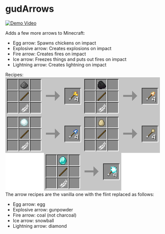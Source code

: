 # gudArrows

[![Demo Video](https://img.youtube.com/vi/bqII8XxQIck/0.jpg)](https://youtu.be/bqII8XxQIck)

Adds a few more arrows to Minecraft:
- Egg arrow: Spawns chickens on impact
- Explosive arrow: Creates explosions on impact
- Fire arrow: Creates fires on impact
- Ice arrow: Freezes things and puts out fires on impact
- Lightning arrow: Creates lightning on impact

Recipes:
![Recipe image](./recipes.png)
The arrow recipes are the vanilla one with the flint replaced as follows:
- Egg arrow: egg
- Explosive arrow: gunpowder
- Fire arrow: coal (not charcoal)
- Ice arrow: snowball
- Lightning arrow: diamond
